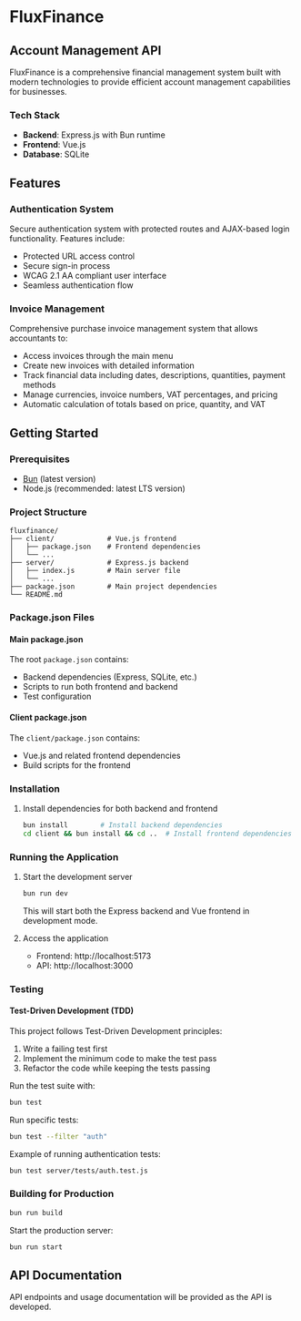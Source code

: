 # FluxFinance

## Account Management API

FluxFinance is a comprehensive financial management system built with modern technologies to provide efficient account management capabilities for businesses.

### Tech Stack

- **Backend**: Express.js with Bun runtime
- **Frontend**: Vue.js
- **Database**: SQLite

## Features

### Authentication System

Secure authentication system with protected routes and AJAX-based login functionality. Features include:
- Protected URL access control
- Secure sign-in process
- WCAG 2.1 AA compliant user interface
- Seamless authentication flow

### Invoice Management

Comprehensive purchase invoice management system that allows accountants to:
- Access invoices through the main menu
- Create new invoices with detailed information
- Track financial data including dates, descriptions, quantities, payment methods
- Manage currencies, invoice numbers, VAT percentages, and pricing
- Automatic calculation of totals based on price, quantity, and VAT

## Getting Started

### Prerequisites

- [Bun](https://bun.sh/) (latest version)
- Node.js (recommended: latest LTS version)

### Project Structure

```
fluxfinance/
├── client/             # Vue.js frontend
│   ├── package.json    # Frontend dependencies
│   └── ...            
├── server/             # Express.js backend
│   ├── index.js        # Main server file
│   └── ...            
├── package.json        # Main project dependencies
└── README.md          
```

### Package.json Files

#### Main package.json

The root `package.json` contains:
- Backend dependencies (Express, SQLite, etc.)
- Scripts to run both frontend and backend
- Test configuration

#### Client package.json

The `client/package.json` contains:
- Vue.js and related frontend dependencies
- Build scripts for the frontend

### Installation

1. Install dependencies for both backend and frontend
   ```bash
   bun install        # Install backend dependencies
   cd client && bun install && cd ..  # Install frontend dependencies
   ```

### Running the Application

1. Start the development server
   ```bash
   bun run dev
   ```
   This will start both the Express backend and Vue frontend in development mode.

2. Access the application
   - Frontend: http://localhost:5173
   - API: http://localhost:3000

### Testing

#### Test-Driven Development (TDD)

This project follows Test-Driven Development principles:
1. Write a failing test first
2. Implement the minimum code to make the test pass
3. Refactor the code while keeping the tests passing

Run the test suite with:
```bash
bun test
```

Run specific tests:
```bash
bun test --filter "auth"
```

Example of running authentication tests:
```bash
bun test server/tests/auth.test.js
```

### Building for Production

```bash
bun run build
```

Start the production server:
```bash
bun run start
```

## API Documentation

API endpoints and usage documentation will be provided as the API is developed.